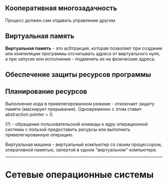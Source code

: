 ## Кооперативная многозадачность

Процесс должен сам отдавать управление другим.

## Виртуальная память

**Виртуальная память** - это асбтракция, которая позволяет при создании или компиляции программы отсчитывать адреса от виртуального нуля, а при запуске или исполнении - подменять их на физические адреса.

## Обеспечение защиты ресурсов программы


## Планирование ресурсов



Выполнение кода в привелегированном режиме - отключает защиту памяти (маскирует прерывание). Одновременно с этим ставит abstraction pointer = 0.

(?) - обращение пользовательской команды к ядру операционной системы с пользой предоставить ресурсы или выполнить привелегированную операцию.

Виртуальная машина - виртуальный компьютер со своим процессором, оперативной памятью, запертой в одном "виртуальном" компьютере.

---
# Сетевые операционные системы

